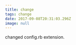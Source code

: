 ```yaml
---
title: change
tags: change
date: 2017-09-08T20:31:03.296Z
image: null
---
```

changed config.rb extension.
